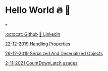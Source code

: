 # Hello World 🔥 🚀

:skull:

[:octocat: Github](https://github.com/shaikezam ":octocat: Github") [:dolls: Linkedin](https://www.linkedin.com/in/shai-zambrovski-112505a5/ ":dolls: Linkedin")


[22-12-2019 Handling Properties](blog/handling_properties "Handling Properties")

[26-12-2019 Serialized And Deserialized Objects](blog/serialized_and_deserialized_objects "Serialized And Deserialized Objectss")

[2-11-2021 CountDownLatch usages](blog/countdownlatch "CountDownLatch usages")